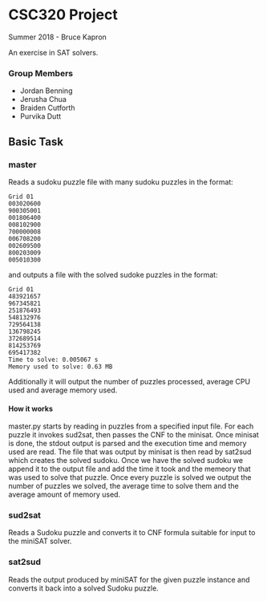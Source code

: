 # CSC320 Project
Summer 2018 - Bruce Kapron

An exercise in SAT solvers.

### Group Members
* Jordan Benning
* Jerusha Chua
* Braiden Cutforth
* Purvika Dutt

## Basic Task

### master
Reads a sudoku puzzle file with many sudoku puzzles in the format:
```
Grid 01
003020600
900305001
001806400
008102900
700000008
006708200
002609500
800203009
005010300
```
and outputs a file with the solved sudoke puzzles in the format:
```
Grid 01
483921657
967345821
251876493
548132976
729564138
136798245
372689514
814253769
695417382
Time to solve: 0.005067 s
Memory used to solve: 0.63 MB
```

Additionally it will output the number of puzzles processed, average CPU used and average memory used.

#### How it works
master.py starts by reading in puzzles from a specified input file. For each puzzle it invokes sud2sat, then passes the CNF to the minisat. Once minisat is done, the stdout output is parsed and the execution time and memory used are read. The file that was output by minisat is then read by sat2sud which creates the solved sudoku. Once we have the solved sudoku we append it to the output file and add the time it took and the memeory that was used to solve that puzzle. Once every puzzle is solved we output the number of puzzles we solved, the average time to solve them and the average amount of memory used.

### sud2sat
Reads a Sudoku puzzle and converts it to CNF formula suitable for input to the miniSAT solver.

### sat2sud
Reads the output produced by miniSAT for the given puzzle instance and converts it back into a solved Sudoku puzzle.
